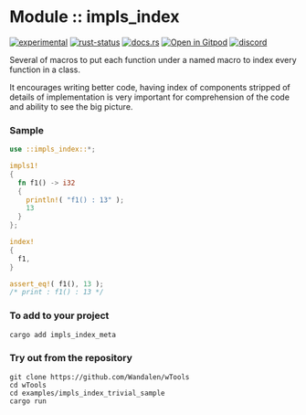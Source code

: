 <!-- {{# generate.module_header{} #}} -->

# Module :: impls_index
[![experimental](https://raster.shields.io/static/v1?label=stability&message=experimental&color=orange&logoColor=eee)](https://github.com/emersion/stability-badges#experimental) [![rust-status](https://github.com/Wandalen/wTools/actions/workflows/ModuleImplsIndexPush.yml/badge.svg)](https://github.com/Wandalen/wTools/actions/workflows/ModuleImplsIndexPush.yml) [![docs.rs](https://img.shields.io/docsrs/impls_index?color=e3e8f0&logo=docs.rs)](https://docs.rs/impls_index) [![Open in Gitpod](https://raster.shields.io/static/v1?label=try&message=online&color=eee&logo=gitpod&logoColor=eee)](https://gitpod.io/#RUN_PATH=.,SAMPLE_FILE=sample%2Frust%2Fimpls_index_trivial_sample%2Fsrc%2Fmain.rs,RUN_POSTFIX=--example%20impls_index_trivial_sample/https://github.com/Wandalen/wTools) [![discord](https://img.shields.io/discord/872391416519737405?color=eee&logo=discord&logoColor=eee&label=ask)](https://discord.gg/m3YfbXpUUY)

Several of macros to put each function under a named macro to index every function in a class.

It encourages writing better code, having index of components stripped of details of implementation is very important for comprehension of the code and ability to see the big picture.

### Sample

<!-- {{# generate.module_sample{} #}} -->

```rust
use ::impls_index::*;

impls1!
{
  fn f1() -> i32
  {
    println!( "f1() : 13" );
    13
  }
};

index!
{
  f1,
}

assert_eq!( f1(), 13 );
/* print : f1() : 13 */
```

### To add to your project

```sh
cargo add impls_index_meta
```

### Try out from the repository

``` shell test
git clone https://github.com/Wandalen/wTools
cd wTools
cd examples/impls_index_trivial_sample
cargo run
```
